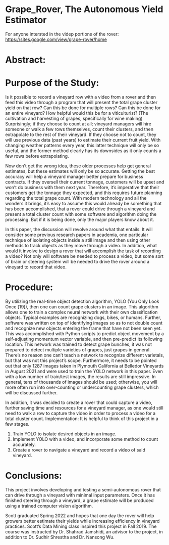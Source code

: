 # Grape_Rover, The Autonomous Yield Estimator

For anyone intersted in the videp portions of the rover:
https://sites.google.com/view/grape-rover/home

# Abstract:


# Purpose of the Study: 
Is it possible to record a vineyard row with a video from
a rover and then feed this video through a program that will present the total
grape cluster yield on that row? Can this be done for multiple rows? Can this be
done for an entire vineyard? How helpful would this be for a viticulturist? (The
cultivation and harvesting of grapes, specifically for wine making) Surprisingly;
if they choose to count at all; vineyard managers will hire someone or walk a few
rows themselves, count their clusters, and then extrapolate to the rest of their
vineyard. If they choose not to count, they will use previous data (past years)
to estimate their current fruit yield. With changing weather patterns every year,
this latter technique will only be so useful, and the former method clearly has its
downsides as it only counts a few rows before extrapolating.

Now don’t get the wrong idea, these older processes help get general estimates,
but these estimates will only be so accurate. Getting the best accuracy will help
a vineyard manager better prepare for business contracts. If they oversell their
current tonnage, customers will be upset and won’t do business with them next
year. Therefore, it’s imperative that their customers get the tonnage they expected,
and this requires future planning regarding the total grape count. With modern
technology and all the wonders it brings, it’s easy to assume this would already
be something that has been accomplished, that a rover could drive through a
vineyard and present a total cluster count with some software and algorithm
doing the processing. But if it is being done, only the major players know about
it.

In this paper, the discussion will revolve around what that entails. It will
consider some previous research papers in academia, one particular technique
of isolating objects inside a still image and then using other methods to track
objects as they move through a video. In addition, what would it involve to design
a rover that will accomplish the task of recording a video? Not only will software
be needed to process a video, but some sort of brain or steering system will be
needed to drive the rover around a vineyard to record that video.

# Procedure:
By utilizing the real-time object detection algorithm, YOLO (You
Only Look Once [19]), then one can count grape clusters in an image. This 
algorithm allows one to train a complex neural network with their own classification
objects. Typical examples are recognizing dogs, bikes, or humans. Further, software 
was written on top of identifying images so as to not double count and
recognize new objects entering the frame that have not been seen yet.
This was accomplished with Python scripts to predict object movement by a
self-adjusting momentum vector variable, and then pre-predict its following
location. This network was trained to detect grape bunches, it was not prepared
to detect multiple varieties of grapes, just grapes in general. There’s no reason
one can’t teach a network to recognize different varietals, but that was not this
project’s scope. Furthermore, it needs to be pointed out that only 1287 images
taken in Plymouth California at Belledor Vineyards in August 2021 and were used
to train the YOLO network in this paper. Even with a low number of train/test
images, the results are still impressive. In general, tens of thousands of images
should be used; otherwise, you will more often run into over-counting or 
undercounting grape clusters, which will be discussed further.

In addition, it was decided to create a rover that could capture a video, further
saving time and resources for a vineyard manager, as one would still need to walk
a row to capture the video in order to process a video for a total cluster count.
Implementation: It is helpful to think of this project in a few stages.

1. Train YOLO to isolate desired objects in an image.
2. Implement YOLO with a video, and incorporate some method to count accurately.
3. Create a rover to navigate a vineyard and record a video of said vineyard.

# Conclusions: 
This project involves developing and testing a semi-autonomous
rover that can drive through a vineyard with minimal input parameters. Once it
has finished steering through a vineyard, a grape estimate will be produced using
a trained computer vision algorithm.

Scott graduated Spring 2022 and hopes that one day the rover will
help growers better estimate their yields while increasing efficiency in vineyard
practices. Scott’s Data Mining class inspired this project in Fall 2019. The course
was instructed by Dr. Shahrad Jamshidi, an advisor to the project, in addition
to Dr. Sudhir Shrestha and Dr. Nansong Wu.
